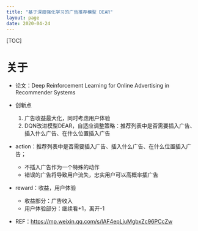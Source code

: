 ```yaml
---
title: "基于深度强化学习的广告推荐模型 DEAR"
layout: page
date: 2020-04-24
---
```

[TOC]


# 关于
- 论文：Deep Reinforcement Learning for Online Advertising in Recommender Systems
- 创新点
    1. 广告收益最大化，同时考虑用户体验
    2. DQN改进模型DEAR，自适应调整策略：推荐列表中是否需要插入广告、插入什么广告、在什么位置插入广告
- action：推荐列表中是否需要插入广告、插入什么广告、在什么位置插入广告；
    - 不插入广告作为一个特殊的动作
    - 错误的广告将导致用户流失，忠实用户可以高概率插广告
- reward：收益，用户体验
    - 收益部分：广告收入
    - 用户体验部分：继续看+1，离开-1
    
- REF：<https://mp.weixin.qq.com/s/lAF4epLjuMgbxZc96PCcZw>